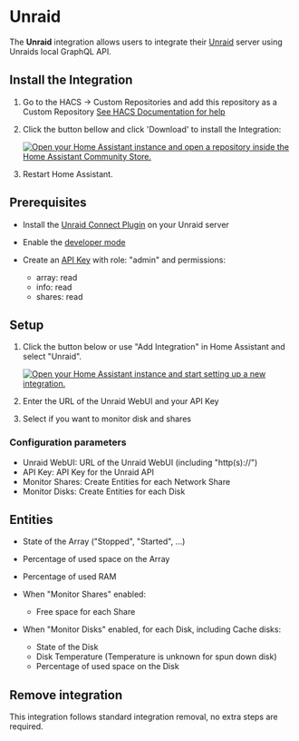 # Unraid

The **Unraid** integration allows users to integrate their [Unraid](https://www.home-connect.com/global) server using Unraids local GraphQL API.

## Install the Integration

1. Go to the HACS -> Custom Repositories and add this repository as a Custom Repository [See HACS Documentation for help](https://hacs.xyz/docs/faq/custom_repositories/)

2. Click the button bellow and click 'Download' to install the Integration:

    [![Open your Home Assistant instance and open a repository inside the Home Assistant Community Store.](https://my.home-assistant.io/badges/hacs_repository.svg)](https://my.home-assistant.io/redirect/hacs_repository/?repository=unraid_hass&owner=chris-mc1)

3. Restart Home Assistant.

## Prerequisites

- Install the [Unraid Connect Plugin](https://docs.unraid.net/connect/) on your Unraid server
- Enable the [developer mode](https://docs.unraid.net/API/cli/#developer-mode)
- Create an [API Key](https://docs.unraid.net/API/how-to-use-the-api/#creating-an-api-key) with role: "admin" and permissions:

  - array: read
  - info: read
  - shares: read

## Setup

1. Click the button below or use "Add Integration" in Home Assistant and select "Unraid".

    [![Open your Home Assistant instance and start setting up a new integration.](https://my.home-assistant.io/badges/config_flow_start.svg)](https://my.home-assistant.io/redirect/config_flow_start/?domain=unraid_hass)

2. Enter the URL of the Unraid WebUI and your API Key
3. Select if you want to monitor disk and shares

### Configuration parameters

- Unraid WebUI: URL of the Unraid WebUI (including "http(s)://")
- API Key: API Key for the Unraid API
- Monitor Shares: Create Entities for each Network Share
- Monitor Disks: Create Entities for each Disk

## Entities

- State of the Array ("Stopped", "Started", ...)
- Percentage of used space on the Array
- Percentage of used RAM

- When "Monitor Shares" enabled:

  - Free space for each Share

- When "Monitor Disks" enabled, for each Disk, including Cache disks:

  - State of the Disk
  - Disk Temperature (Temperature is unknown for spun down disk)
  - Percentage of used space on the Disk

## Remove integration

This integration follows standard integration removal, no extra steps are required.
